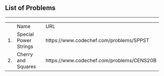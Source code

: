 <h2>List of Problems</h2>
<hr>
<table>
<th>
<td>Name</td>
<td>URL</td>
</th>
<tr>
<td>1.</td><td>Special Power Strings</td><td>https://www.codechef.com/problems/SPPST</td>
</tr>
<tr>
<td>2.</td><td>Cherry and Squares</td><td>https://www.codechef.com/problems/CENS20B</td>
</tr>
</table>

